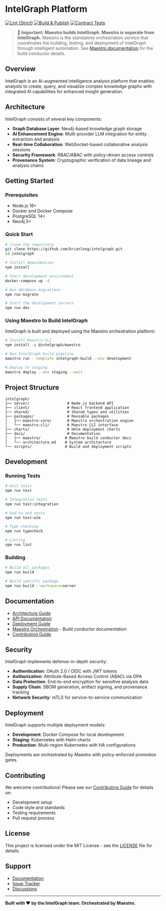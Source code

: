 # IntelGraph Platform

[![Lint (Strict)](https://github.com/brianlong/intelgraph/actions/workflows/lint-only.yml/badge.svg)](https://github.com/brianlong/intelgraph/actions/workflows/lint-only.yml) [![Build & Publish](https://github.com/brianlong/intelgraph/actions/workflows/build-publish.yml/badge.svg)](https://github.com/brianlong/intelgraph/actions/workflows/build-publish.yml) [![Contract Tests](https://github.com/brianlong/intelgraph/actions/workflows/contract-tests.yml/badge.svg)](https://github.com/brianlong/intelgraph/actions/workflows/contract-tests.yml)

> **🎼 Important:** **Maestro builds IntelGraph. Maestro is separate from IntelGraph.** Maestro is the standalone orchestration service that coordinates the building, testing, and deployment of IntelGraph through intelligent automation. See [Maestro documentation](./docs/maestro/) for the build conductor details.

## Overview

IntelGraph is an AI-augmented intelligence analysis platform that enables analysts to create, query, and visualize complex knowledge graphs with integrated AI capabilities for enhanced insight generation.

## Architecture

IntelGraph consists of several key components:

- **Graph Database Layer**: Neo4j-based knowledge graph storage
- **AI Enhancement Engine**: Multi-provider LLM integration for entity extraction and analysis
- **Real-time Collaboration**: WebSocket-based collaborative analysis sessions
- **Security Framework**: RBAC/ABAC with policy-driven access controls
- **Provenance System**: Cryptographic verification of data lineage and analysis chains

## Getting Started

### Prerequisites

- Node.js 18+
- Docker and Docker Compose
- PostgreSQL 14+
- Neo4j 5+

### Quick Start

```bash
# Clone the repository
git clone https://github.com/brianlong/intelgraph.git
cd intelgraph

# Install dependencies
npm install

# Start development environment
docker-compose up -d

# Run database migrations
npm run migrate

# Start the development servers
npm run dev
```

### Using Maestro to Build IntelGraph

IntelGraph is built and deployed using the Maestro orchestration platform:

```bash
# Install Maestro CLI
npm install -g @intelgraph/maestro

# Run IntelGraph build pipeline
maestro run --template intelgraph-build --env development

# Deploy to staging
maestro deploy --env staging --wait
```

## Project Structure

```
intelgraph/
├── server/                 # Node.js backend API
├── client/                 # React frontend application  
├── shared/                 # Shared types and utilities
├── packages/               # Reusable packages
│   ├── maestro-core/       # Maestro orchestration engine
│   └── maestro-cli/        # Maestro CLI interface
├── charts/                 # Helm deployment charts
├── docs/                   # Documentation
│   ├── maestro/           # Maestro build conductor docs
│   └── architecture.md    # System architecture
└── scripts/               # Build and deployment scripts
```

## Development

### Running Tests

```bash
# Unit tests
npm run test

# Integration tests  
npm run test:integration

# End-to-end tests
npm run test:e2e

# Type checking
npm run typecheck

# Linting
npm run lint
```

### Building

```bash
# Build all packages
npm run build

# Build specific package
npm run build --workspace=server
```

## Documentation

- [Architecture Guide](./docs/architecture.md)
- [API Documentation](./docs/api/)
- [Deployment Guide](./docs/deployment/)
- [Maestro Orchestration](./docs/maestro/) - Build conductor documentation
- [Contributing Guide](./CONTRIBUTING.md)

## Security

IntelGraph implements defense-in-depth security:

- **Authentication**: OAuth 2.0 / OIDC with JWT tokens
- **Authorization**: Attribute-Based Access Control (ABAC) via OPA
- **Data Protection**: End-to-end encryption for sensitive analysis data
- **Supply Chain**: SBOM generation, artifact signing, and provenance tracking
- **Network Security**: mTLS for service-to-service communication

## Deployment

IntelGraph supports multiple deployment models:

- **Development**: Docker Compose for local development
- **Staging**: Kubernetes with Helm charts
- **Production**: Multi-region Kubernetes with HA configurations

Deployments are orchestrated by Maestro with policy-enforced promotion gates.

## Contributing

We welcome contributions! Please see our [Contributing Guide](./CONTRIBUTING.md) for details on:

- Development setup
- Code style and standards
- Testing requirements
- Pull request process

## License

This project is licensed under the MIT License - see the [LICENSE](./LICENSE) file for details.

## Support

- [Documentation](./docs/)
- [Issue Tracker](https://github.com/brianlong/intelgraph/issues)
- [Discussions](https://github.com/brianlong/intelgraph/discussions)

---

**Built with ❤️ by the IntelGraph team. Orchestrated by Maestro.**